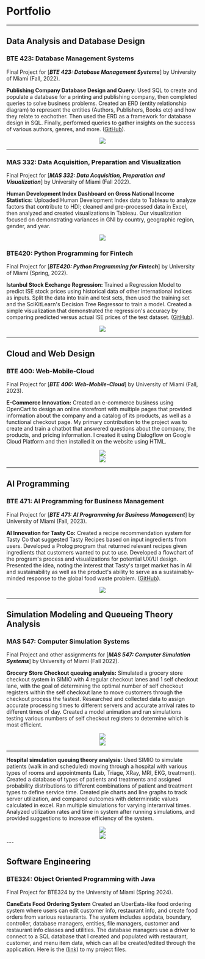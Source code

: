 # Portfolio

---

## Data Analysis and Database Design

### BTE 423: Database Management Systems

Final Project for [***BTE 423: Database Management Systems***] by University of Miami (Fall, 2022).

**Publishing Company Database Design and Query:** Used SQL to create and populate a database for a printing and publishing company, then completed queries to solve business problems. Created an ERD (entity relationship diagram) to represent the entities (Authors, Publishers, Books etc) and how they relate to eachother. Then used the ERD as a framework for database design in SQL. Finally, performed queries to gather insights on the success of various authors, genres, and more. ([GitHub](https://github.com/mikhalastepek/U-R-Published-Database-Design/blob/92fcfffdcc4a2bd41059b0b982fbbf37005e9836/database-and-queries.sql)).


<center><img src="images/ERD.png"/></center>

---
### MAS 332: Data Acquisition, Preparation and Visualization

Final Project for [***MAS 332: Data Acquisition, Preparation and Visualization***] by University of Miami (Fall 2022).

**Human Development Index Dashboard on Gross National Income Statistics:** Uploaded Human Development Index data to Tableau to analyze factors that contribute to HDI; cleaned and pre-processed data in Excel, then analyzed and created visualizations in Tableau. Our visualization focused on demonstrating variances in GNI by country, geographic region, gender, and year.


<center><img src="images/GNI-Stats-screenshot.png"/></center>

### BTE420: Python Programming for Fintech

Final Project for [***BTE420: Python Programming for Fintech***] by University of Miami (Spring, 2022).

**Istanbul Stock Exchange Regression:** Trained a Regression Model to predict ISE stock prices using historical data of other international indices as inputs. Split the data into train and test sets, then used the training set and the SciKitLearn's Decision Tree Regressor to train a model. Created a simple visualization that demonstrated the regression's accuracy by comparing predicted versus actual ISE prices of the test dataset.  ([GitHub](https://github.com/mikhalastepek/Istanbul-Stock-Exchange-Regression/blob/9eb411ce98719909cb44e708834aff1d285c1f58/final_project_bte420.ipynb)).


<center><img src="images/fintechgraph.png"/></center>

---

## Cloud and Web Design

### BTE 400: Web-Mobile-Cloud

Final Project for [***BTE 400: Web-Mobile-Cloud***] by University of Miami (Fall, 2023).

**E-Commerce Innovation:** Created an e-commerce business using OpenCart to design an online storefront with multiple pages that provided information about the company and a catalog of its products, as well as a functional checkout page. My primary contribution to the project was to create and train a chatbot that answered questions about the company, the products, and pricing information. I created it using Dialogflow on Google Cloud Platform and then installed it on the website using HTML.

<center><img src="images/Dflow1.png"/></center>
<center><img src="images/opencart.png"/></center>

---
## AI Programming

### BTE 471: AI Programming for Business Management

Final Project for [***BTE 471: AI Programming for Business Management***] by University of Miami (Fall, 2023).

**AI Innovation for Tasty Co:** Created a recipe recommendation system for Tasty Co that suggested Tasty Recipes based on input ingredients from users. Developed a Prolog program that returned relevant recipes given ingredients that customers wanted to put to use. Developed a flowchart of the program's process and visualizations for potential UX/UI design. Presented the idea, noting the interest that Tasty's target market has in AI and sustainability as well as the product's ability to serve as a sustainably-minded response to the global food waste problem. ([GitHub](https://github.com/mikhalastepek/Tasty-AI)).

<center><img src="images/foodviz.png"/></center>

---

## Simulation Modeling and Queueing Theory Analysis

### MAS 547: Computer Simulation Systems

Final Project and other assignments for [***MAS 547: Computer Simulation Systems***] by University of Miami (Fall 2022).

**Grocery Store Checkout queuing analysis:** Simulated a grocery store checkout system in SIMIO with 4 regular checkout lanes and 1 self checkout lane, with the goal of determining the optimal number of self checkout registers within the self checkout lane to move customers through the checkout process the fastest. Researched and collected data to assign accurate processing times to different servers and accurate arrival rates to different times of day. Created a model animation and ran simulations testing various numbers of self checkout registers to determine which is most efficient.


<center><img src="images/GroceryAnimation.png"/></center>
<center><img src="images/GroceryFLow.png"/></center>

---

**Hospital simulation queuing theory analysis:** Used SIMIO to simulate patients (walk in and scheduled) moving through a hospital with various types of rooms and appointments (Lab, Triage, XRay, MRI, EKG, treatment). Created a database of types of patients and treatments and assigned probability distributions to different combinations of patient and treatment types to define service time. Created pie charts and line graphs to track server utilization, and compared outcomes with deterministic values calculated in excel. Ran multiple simulations for varying interarrival times. Analyzed utilization rates and time in system after running simulations, and provided suggestions to increase efficiency of the system.


<center><img src="images/hospitalanimation.png"/></center>
<center><img src="images/hospitaldatabase.png"/></center>
---

## Software Engineering

### BTE324: Object Oriented Programming with Java

Final Project for BTE324 by the University of Miami (Spring 2024).

**CaneEats Food Ordering System** Created an UberEats-like food ordering system where users can edit customer info, restaurant info, and create food orders from various restaurants. The system includes appdata, boundary, controller, database managers, entities, file managers, customer and restaurant info classes and utilities. The database managers use a driver to connect to a SQL database that I created and populated with restaurant, customer, and menu item data, which can all be created/edited through the application. Here is the ([link](https://github.com/mikhalastepek/CaneEats)) to my project files.



